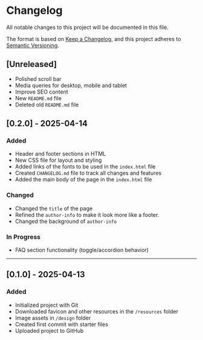 # Changelog

All notable changes to this project will be documented in this file.

The format is based on [Keep a Changelog](https://keepachangelog.com/en/1.0.0/),
and this project adheres to [Semantic Versioning](https://semver.org/spec/v2.0.0.html).

## [Unreleased]
- Polished scroll bar
- Media queries for desktop, mobile and tablet
- Improve SEO content
- New `README.md` file
- Deleted old `README.md` file

## [0.2.0] - 2025-04-14
### Added
- Header and footer sections in HTML
- New CSS file for layout and styling
- Added links of the fonts to be used in the `index.html` file
- Created `CHANGELOG.md` file to track all changes and features
- Added the main body of the page in the `index.html` file

### Changed 
- Changed the `title` of the page
- Refined the `author-info` to make it look more like a footer.
- Changed the background of `author-info`

### In Progress
- FAQ section functionality (toggle/accordion behavior)

---

## [0.1.0] - 2025-04-13
### Added
- Initialized project with Git
- Downloaded favicon and other resources in the `/resources` folder
- Image assets in `/design` folder
- Created first commit with starter files
- Uploaded project to GitHub

